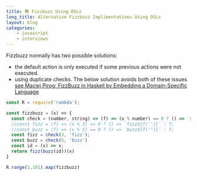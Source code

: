 ```yaml
---
title: 📚 Fizzbuzz Using DSLs
long_title: Alternative Fizzbuzz Implimentations Using DSLs
layout: blog
categories: 
    - javascript 
    - interviews
---
```


Fizzbuzz normally has two possible solutions:
- the default action is only executed if some previous actions were not executed.
- using duplicate checks.
The below solution avoids both of these issues [see  Maciej Pirog: FizzBuzz in Haskell by Embedding a Domain-Specific Language](https://themonadreader.files.wordpress.com/2014/04/fizzbuzz.pdf)

```js
const R = require('rambda');

const fizzbuzz = (x) => {
  const check = (number, string) => (f) => (x % number) == 0 ? () => `${string}${f('')}` : f;
  //const fizz = (f) => (x % 3) == 0 ? () => `fizz${f('')}` : f;
  //const buzz = (f) => (x % 5) == 0 ? () => `buzz${f('')}` : f;
  const fizz = check(3, 'fizz');
  const buzz = check(5, 'buzz')
  const id = (x) => x;
  return fizz(buzz(id))(x)
}

R.range(1,101).map(fizzbuzz)
```